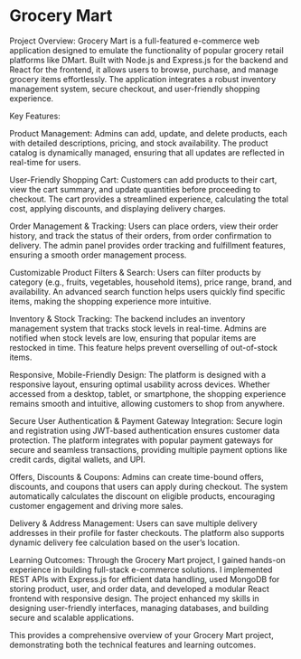 # Grocery Mart
 
Project Overview:
Grocery Mart is a full-featured e-commerce web application designed to emulate the functionality of popular grocery retail platforms like DMart. Built with Node.js and Express.js for the backend and React for the frontend, it allows users to browse, purchase, and manage grocery items effortlessly. The application integrates a robust inventory management system, secure checkout, and user-friendly shopping experience.

Key Features:

Product Management:
Admins can add, update, and delete products, each with detailed descriptions, pricing, and stock availability. The product catalog is dynamically managed, ensuring that all updates are reflected in real-time for users.

User-Friendly Shopping Cart:
Customers can add products to their cart, view the cart summary, and update quantities before proceeding to checkout. The cart provides a streamlined experience, calculating the total cost, applying discounts, and displaying delivery charges.

Order Management & Tracking:
Users can place orders, view their order history, and track the status of their orders, from order confirmation to delivery. The admin panel provides order tracking and fulfillment features, ensuring a smooth order management process.

Customizable Product Filters & Search:
Users can filter products by category (e.g., fruits, vegetables, household items), price range, brand, and availability. An advanced search function helps users quickly find specific items, making the shopping experience more intuitive.

Inventory & Stock Tracking:
The backend includes an inventory management system that tracks stock levels in real-time. Admins are notified when stock levels are low, ensuring that popular items are restocked in time. This feature helps prevent overselling of out-of-stock items.

Responsive, Mobile-Friendly Design:
The platform is designed with a responsive layout, ensuring optimal usability across devices. Whether accessed from a desktop, tablet, or smartphone, the shopping experience remains smooth and intuitive, allowing customers to shop from anywhere.

Secure User Authentication & Payment Gateway Integration:
Secure login and registration using JWT-based authentication ensures customer data protection. The platform integrates with popular payment gateways for secure and seamless transactions, providing multiple payment options like credit cards, digital wallets, and UPI.

Offers, Discounts & Coupons:
Admins can create time-bound offers, discounts, and coupons that users can apply during checkout. The system automatically calculates the discount on eligible products, encouraging customer engagement and driving more sales.

Delivery & Address Management:
Users can save multiple delivery addresses in their profile for faster checkouts. The platform also supports dynamic delivery fee calculation based on the user’s location.

Learning Outcomes:
Through the Grocery Mart project, I gained hands-on experience in building full-stack e-commerce solutions. I implemented REST APIs with Express.js for efficient data handling, used MongoDB for storing product, user, and order data, and developed a modular React frontend with responsive design. The project enhanced my skills in designing user-friendly interfaces, managing databases, and building secure and scalable applications.

This provides a comprehensive overview of your Grocery Mart project, demonstrating both the technical features and learning outcomes.
